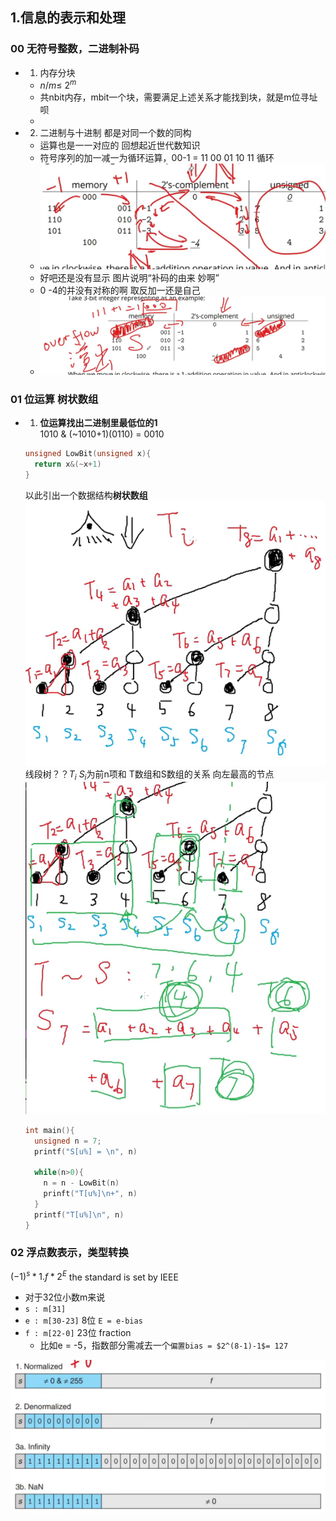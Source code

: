 ## 1.信息的表示和处理

### 00 无符号整数，二进制补码
- 1. 内存分块
  - $n/m \leq\ 2^m$
  - 共nbit内存，mbit一个块，需要满足上述关系才能找到块，就是m位寻址呗
  - 

- 2. 二进制与十进制 都是对同一个数的同构
  - 运算也是一一对应的  回想起近世代数知识
  - 符号序列的加一减一为循环运算，00-1 = 11   00 01 10 11 循环
  - ![补码的由来](../picture/1.1补码的由来.jpg "补码的由来 妙啊")
  - 好吧还是没有显示 图片说明“补码的由来 妙啊”
  - 0  -4的并没有对称的啊 取反加一还是自己
  - ![溢出](../picture/1.2溢出发生位置.jpg)


### 01 位运算 树状数组 
- 1. **位运算找出二进制里最低位的1**  
  1010 & (~1010+1)(0110) = 0010 
  ```c
  unsigned LowBit(unsigned x){
    return x&(~x+1)
  }
  ```

  以此引出一个数据结构**树状数组**
  ![](../picture/树状数组1.png)
  线段树？？$T_i$ 
  $S_i$为前n项和
  T数组和S数组的关系 向左最高的节点
  ![](../picture/树状数组2.png)
  ```c
  int main(){
    unsigned n = 7;
    printf("S[u%] = \n", n)
    
    while(n>0){
      n = n - LowBit(n)
      prinft("T[u%]\n+", n)
    }
    printf("T[u%]\n", n)
  }
  ```
### 02 浮点数表示，类型转换  
$(-1)^s*1.f*2^E$ 
the standard is set by IEEE
- 对于32位小数m来说  
 - `s : m[31]`  
 - `e : m[30-23]` 8位  `E = e-bias`  
 - `f : m[22-0]` 23位 fraction
   - 比如e = -5，指数部分需减去一个`偏置bias = $2^(8-1)-1$= 127`

![](../picture/浮点数1.png)



